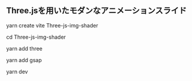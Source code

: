 ## Three.jsを用いたモダンなアニメーションスライド

yarn create vite Three-js-img-shader

cd Three-js-img-shader

yarn add three

yarn add gsap

yarn dev